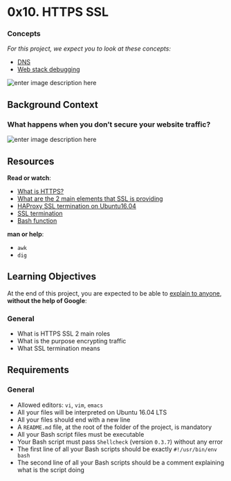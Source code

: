
# 0x10. HTTPS SSL
### Concepts

_For this project, we expect you to look at these concepts:_

-   [DNS](https://intranet.hbtn.io/concepts/12)
-   [Web stack debugging](https://intranet.hbtn.io/concepts/68)

![enter image description here](https://s3.amazonaws.com/intranet-projects-files/holbertonschool-sysadmin_devops/276/FlhGPEK.png)
## Background Context

### What happens when you don’t secure your website traffic?

![enter image description here](https://s3.amazonaws.com/intranet-projects-files/holbertonschool-sysadmin_devops/276/xCmOCgw.gif)
## Resources

**Read or watch**:

-   [What is HTTPS?](https://intranet.hbtn.io/rltoken/pawxG_0c1o86psexBOikIw "What is HTTPS?")
-   [What are the 2 main elements that SSL is providing](https://intranet.hbtn.io/rltoken/jXCB9Hn-ALcP78kPMHtnSA "What are the 2 main elements that SSL is providing")
-   [HAProxy SSL termination on Ubuntu16.04](https://intranet.hbtn.io/rltoken/UkbvWfKF6ZAY_CUvlM32lA "HAProxy SSL termination on Ubuntu16.04")
-   [SSL termination](https://intranet.hbtn.io/rltoken/VFq2MQ9qHXw2Nb11tnWF6Q "SSL termination")
-   [Bash function](https://intranet.hbtn.io/rltoken/16bxrQvaOSIywA_fHEdsiA "Bash function")

**man or help**:

-   `awk`
-   `dig`

## Learning Objectives

At the end of this project, you are expected to be able to  [explain to anyone](https://intranet.hbtn.io/rltoken/DiMDOA6KHirT2gz-fjNEiA "explain to anyone"),  **without the help of Google**:

### General

-   What is HTTPS SSL 2 main roles
-   What is the purpose encrypting traffic
-   What SSL termination means

## Requirements

### General

-   Allowed editors:  `vi`,  `vim`,  `emacs`
-   All your files will be interpreted on Ubuntu 16.04 LTS
-   All your files should end with a new line
-   A  `README.md`  file, at the root of the folder of the project, is mandatory
-   All your Bash script files must be executable
-   Your Bash script must pass  `Shellcheck`  (version  `0.3.7`) without any error
-   The first line of all your Bash scripts should be exactly  `#!/usr/bin/env bash`
-   The second line of all your Bash scripts should be a comment explaining what is the script doing
